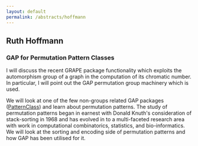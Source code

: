 ```yaml
---
layout: default
permalink: /abstracts/hoffmann
---
```


## Ruth Hoffmann

### GAP for Permutation Pattern Classes

I will discuss the recent GRAPE package functionality which exploits
the automorphism group of a graph in the computation of its chromatic
number. In particular, I will point out the GAP permutation group machinery 
which is used.

We will look at one of the few non-groups related GAP packages ([PatternClass](https://gap-packages.github.io/PatternClass/)) and learn about permutation patterns. The study of permutation patterns began in earnest with Donald Knuth's consideration of stack-sorting in 1968 and has evolved in to a multi-faceted research area with work in computational combinatorics, statistics, and bio-informatics.
We will look at the sorting and encoding side of permutation patterns and how GAP has been utilised for it.